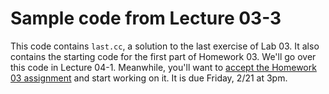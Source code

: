 # Sample code from Lecture 03-3

This code contains `last.cc`, a solution to the last exercise of Lab 03.
It also contains the starting code for the first part of Homework 03.
We'll go over this code in Lecture 04-1. Meanwhile, you'll want to
[accept the Homework 03 assignment](https://classroom.github.com/a/qKReO1lg)
and start working on it. It is due Friday, 2/21 at 3pm.
